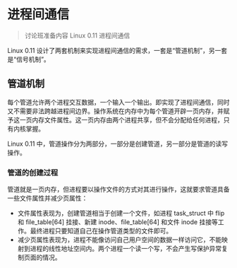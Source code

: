 # 进程间通信

> 讨论班准备内容 Linux 0.11 进程间通信

Linux 0.11 设计了两套机制来实现进程间通信的需求，一套是“管道机制”，另一套是“信号机制”。

## 管道机制

每个管道允许两个进程交互数据，一个输入一个输出。即实现了进程间通信，同时又不需要非法跨越进程间边界。操作系统在内存中为每个管道开辟一页内存，并赋予这一页内存文件属性。这一页内存由两个进程共享，但不会分配给任何进程，只有内核掌握。

Linux 0.11 中，管道操作分为两部分，一部分是创建管道，另一部分是管道的读写操作。

### 管道的创建过程

管道就是一页内存，但进程要以操作文件的方式对其进行操作，这就要求管道具备一些文件属性并减少页属性：

- 文件属性表现为，创建管道相当于创建一个文件，如进程 task\_struct 中 flip 和 file\_table[64] 挂接、新建 inode、file\_table[64] 和文件 inode 挂接等工作。最终进程只要知道自己在操作管道类型的文件即可。
- 减少页属性表现为，进程不能像访问自己用户空间的数据一样访问它，不能映射到进程的线性地址空间内。两个进程一个读一个写，不会产生写保护异常复制页面的情况。